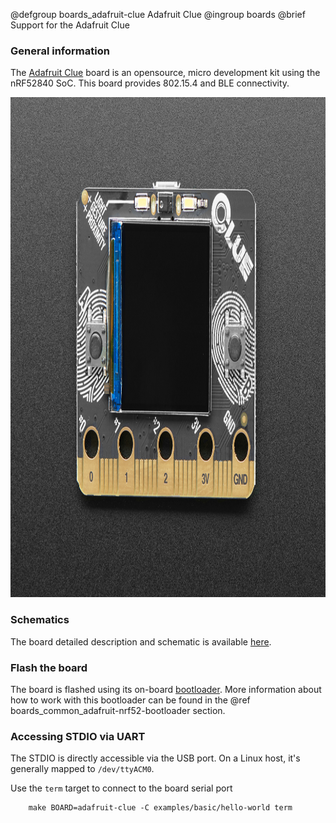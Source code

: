 @defgroup    boards_adafruit-clue Adafruit Clue
@ingroup     boards
@brief       Support for the Adafruit Clue

### General information

The [Adafruit Clue](https://www.adafruit.com/clue) board
is an opensource, micro development kit using the nRF52840 SoC.
This board provides 802.15.4 and BLE connectivity.

<img src="https://raw.githubusercontent.com/adafruit/Adafruit-CLUE-PCB/master/assets/4500.jpg"
     alt="Adafruit Clue" style="height:800px;"/>

### Schematics

The board detailed description and schematic is available
[here](https://github.com/adafruit/Adafruit-CLUE-PCB).

### Flash the board

The board is flashed using its on-board
[bootloader](https://github.com/adafruit/Adafruit_nRF52_Bootloader).
More information about how to work with this bootloader can be found in the
@ref boards_common_adafruit-nrf52-bootloader section.

### Accessing STDIO via UART

The STDIO is directly accessible via the USB port. On a Linux host, it's
generally mapped to `/dev/ttyACM0`.

Use the `term` target to connect to the board serial port<br/>
```
    make BOARD=adafruit-clue -C examples/basic/hello-world term
```
